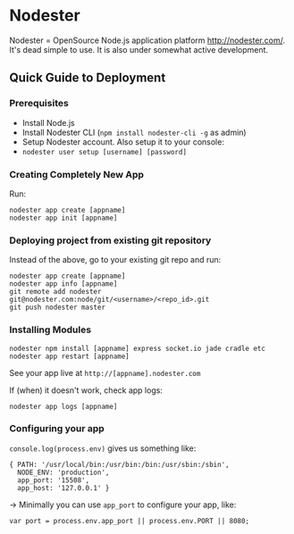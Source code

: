 # Nodester

Nodester = OpenSource Node.js application platform <http://nodester.com/>.
It's dead simple to use. It is also under somewhat active development.

## Quick Guide to Deployment

### Prerequisites

- Install Node.js
- Install Nodester CLI (`npm install nodester-cli -g` as admin)
- Setup Nodester account. Also setup it to your console:
 - `nodester user setup [username] [password]`

### Creating Completely New App

Run:

	nodester app create [appname]
	nodester app init [appname]

### Deploying project from existing git repository

Instead of the above, go to your existing git repo and run:

	nodester app create [appname]
	nodester app info [appname]
	git remote add nodester git@nodester.com:node/git/<username>/<repo_id>.git 
	git push nodester master

### Installing Modules

	nodester npm install [appname] express socket.io jade cradle etc
	nodester app restart [appname]

See your app live at `http://[appname].nodester.com`

If (when) it doesn't work, check app logs:

	nodester app logs [appname]

### Configuring your app

`console.log(process.env)` gives us something like:

	{ PATH: '/usr/local/bin:/usr/bin:/bin:/usr/sbin:/sbin',
	  NODE_ENV: 'production',
	  app_port: '15508',
	  app_host: '127.0.0.1' }

-> Minimally you can use `app_port` to configure your app, like:

	var port = process.env.app_port || process.env.PORT || 8080;
